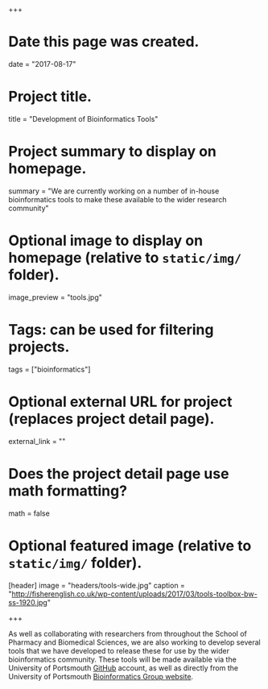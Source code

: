 +++
# Date this page was created.
date = "2017-08-17"

# Project title.
title = "Development of Bioinformatics Tools"

# Project summary to display on homepage.
summary = "We are currently working on a number of in-house bioinformatics tools to make these available to the wider research community"

# Optional image to display on homepage (relative to `static/img/` folder).
image_preview = "tools.jpg"

# Tags: can be used for filtering projects.
tags = ["bioinformatics"]

# Optional external URL for project (replaces project detail page).
external_link = ""

# Does the project detail page use math formatting?
math = false

# Optional featured image (relative to `static/img/` folder).
[header]
image = "headers/tools-wide.jpg"
caption = "http://fisherenglish.co.uk/wp-content/uploads/2017/03/tools-toolbox-bw-ss-1920.jpg"

+++

As well as collaborating with researchers from throughout the School of Pharmacy and Biomedical Sciences, we are also working to develop several tools that we have developed to release these for use by the wider bioinformatics community. These tools will be made available via the University of Portsmouth [GitHub](https://github.com/uopbioinformatics) account, as well as directly from the University of Portsmouth [Bioinformatics Group website](../../software/index.html). 